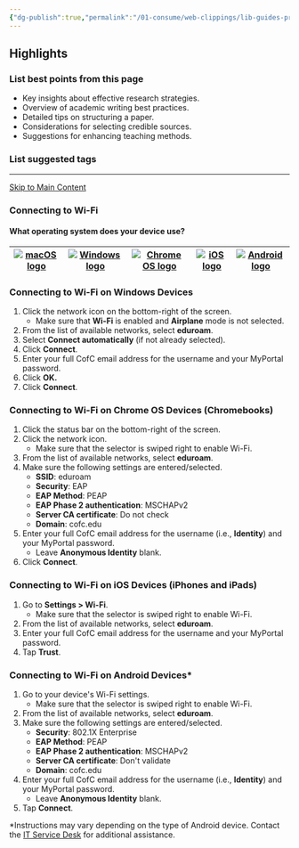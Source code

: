```yaml
---
{"dg-publish":true,"permalink":"/01-consume/web-clippings/lib-guides-printing-copying-scanning-and-wi-fi-in-addlestone-wi-fi/","title":"LibGuides: Printing, Copying, Scanning, & Wi-Fi in Addlestone: Wi-Fi"}
---
```


## Highlights


### List best points from this page
- Key insights about effective research strategies.
- Overview of academic writing best practices.
- Detailed tips on structuring a paper.
- Considerations for selecting credible sources.
- Suggestions for enhancing teaching methods.

### List suggested tags

---
[Skip to Main Content](https://libguides.charleston.edu/printing/#s-lg-guide-main)

### Connecting to Wi-Fi

#### What operating system does your device use?

| [![macOS logo](https://libapps.s3.amazonaws.com/accounts/179303/images/Logo_macOS.png)](https://libguides.charleston.edu/printing/wi-fi#s-lg-box-wrapper-34006102) | [![Windows logo](https://libapps.s3.amazonaws.com/accounts/179303/images/Logo_Windows.png)](https://libguides.charleston.edu/printing/wi-fi#s-lg-box-wrapper-34006175) | [![Chrome OS logo](https://libapps.s3.amazonaws.com/accounts/179303/images/Logo_Chrome_OS.png)](https://libguides.charleston.edu/printing/wi-fi#s-lg-box-wrapper-34006178) | [![iOS logo](https://libapps.s3.amazonaws.com/accounts/179303/images/Logo_iOS.png)](https://libguides.charleston.edu/printing/wi-fi#s-lg-box-wrapper-34006165) | [![Android logo](https://libapps.s3.amazonaws.com/accounts/179303/images/Logo_Android.png)](https://libguides.charleston.edu/printing/wi-fi#s-lg-box-wrapper-34006171) |
| --- | --- | --- | --- | --- |

### Connecting to Wi-Fi on Windows Devices

1. Click the network icon on the bottom-right of the screen.
	- Make sure that **Wi-Fi** is enabled and **Airplane** mode is not selected.
2. From the list of available networks, select **eduroam**.
3. Select **Connect automatically** (if not already selected).
4. Click **Connect**.
5. Enter your full CofC email address for the username and your MyPortal password.
6. Click **OK.**
7. Click **Connect**.

### Connecting to Wi-Fi on Chrome OS Devices (Chromebooks)

1. Click the status bar on the bottom-right of the screen.
2. Click the network icon.
	- Make sure that the selector is swiped right to enable Wi-Fi.
3. From the list of available networks, select **eduroam**.
4. Make sure the following settings are entered/selected.
	- **SSID**: eduroam
	- **Security**: EAP
	- **EAP Method**: PEAP
	- **EAP Phase 2 authentication**: MSCHAPv2
	- **Server CA certificate**: Do not check
	- **Domain**: cofc.edu
5. Enter your full CofC email address for the username (i.e., **Identity**) and your MyPortal password.
	- Leave **Anonymous Identity** blank.
6. Click **Connect**.

### Connecting to Wi-Fi on iOS Devices (iPhones and iPads)

1. Go to **Settings > Wi-Fi**.
	- Make sure that the selector is swiped right to enable Wi-Fi.
2. From the list of available networks, select **eduroam**.
3. Enter your full CofC email address for the username and your MyPortal password.
4. Tap **Trust**.

### Connecting to Wi-Fi on Android Devices\*

1. Go to your device's Wi-Fi settings.
	- Make sure that the selector is swiped right to enable Wi-Fi.
2. From the list of available networks, select **eduroam**.
3. Make sure the following settings are entered/selected.
	- **Security**: 802.1X Enterprise
	- **EAP Method**: PEAP
	- **EAP Phase 2 authentication**: MSCHAPv2
	- **Server CA certificate**: Don't validate
	- **Domain**: cofc.edu
4. Enter your full CofC email address for the username (i.e., **Identity**) and your MyPortal password.
	- Leave **Anonymous Identity** blank.
5. Tap **Connect**.

\*Instructions may vary depending on the type of Android device. Contact the [IT Service Desk](https://help.charleston.edu/) for additional assistance.

